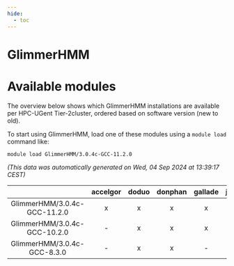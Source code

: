 ```yaml
---
hide:
  - toc
---
```


GlimmerHMM
==========

# Available modules


The overview below shows which GlimmerHMM installations are available per HPC-UGent Tier-2cluster, ordered based on software version (new to old).

To start using GlimmerHMM, load one of these modules using a `module load` command like:

```shell
module load GlimmerHMM/3.0.4c-GCC-11.2.0
```

*(This data was automatically generated on Wed, 04 Sep 2024 at 13:39:17 CEST)*  

| |accelgor|doduo|donphan|gallade|joltik|shinx|skitty|
| :---: | :---: | :---: | :---: | :---: | :---: | :---: | :---: |
|GlimmerHMM/3.0.4c-GCC-11.2.0|x|x|x|x|x|-|x|
|GlimmerHMM/3.0.4c-GCC-10.2.0|-|x|x|x|x|-|x|
|GlimmerHMM/3.0.4c-GCC-8.3.0|-|x|x|-|x|-|x|
